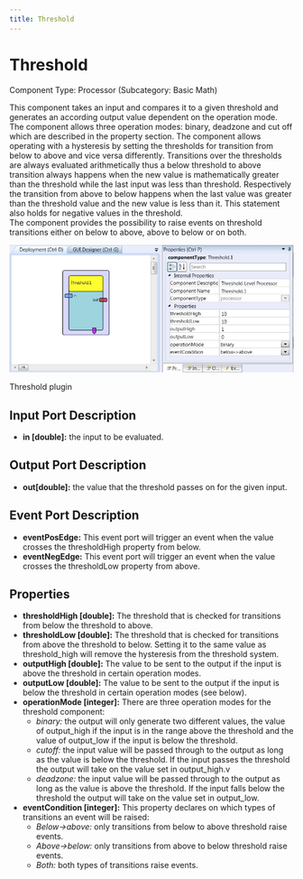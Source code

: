 ```yaml
---
title: Threshold
---
```


# Threshold

Component Type: Processor (Subcategory: Basic Math)

This component takes an input and compares it to a given threshold and generates an according output value dependent on the operation mode. The component allows three operation modes: binary, deadzone and cut off which are described in the property section. The component allows operating with a hysteresis by setting the thresholds for transition from below to above and vice versa differently. Transitions over the thresholds are always evaluated arithmetically thus a below threshold to above transition always happens when the new value is mathematically greater than the threshold while the last input was less than threshold. Respectively the transition from above to below happens when the last value was greater than the threshold value and the new value is less than it. This statement also holds for negative values in the threshold.  
The component provides the possibility to raise events on threshold transitions either on below to above, above to below or on both.

![Screenshot: Threshold plugin](./img/Threshold.jpg "Screenshot: Threshold plugin")

Threshold plugin

## Input Port Description

- **in \[double\]:** the input to be evaluated.

## Output Port Description

- **out\[double\]:** the value that the threshold passes on for the given input.

## Event Port Description

- **eventPosEdge:** This event port will trigger an event when the value crosses the thresholdHigh property from below.
- **eventNegEdge:** This event port will trigger an event when the value crosses the thresholdLow property from above.

## Properties

- **thresholdHigh \[double\]:** The threshold that is checked for transitions from below the threshold to above.
- **thresholdLow \[double\]:** The threshold that is checked for transitions from above the threshold to below. Setting it to the same value as threshold_high will remove the hysteresis from the threshold system.
- **outputHigh \[double\]:** The value to be sent to the output if the input is above the threshold in certain operation modes.
- **outputLow \[double\]:** The value to be sent to the output if the input is below the threshold in certain operation modes (see below).
- **operationMode \[integer\]:** There are three operation modes for the threshold component:
  - _binary:_ the output will only generate two different values, the value of output_high if the input is in the range above the threshold and the value of output_low if the input is below the threshold.
  - _cutoff:_ the input value will be passed through to the output as long as the value is below the threshold. If the input passes the threshold the output will take on the value set in output_high.v
  - _deadzone:_ the input value will be passed through to the output as long as the value is above the threshold. If the input falls below the threshold the output will take on the value set in output_low.
- **eventCondition \[integer\]:** This property declares on which types of transitions an event will be raised:
  - _Below->above:_ only transitions from below to above threshold raise events.
  - _Above->below:_ only transitions from above to below threshold raise events.
  - _Both:_ both types of transitions raise events.
